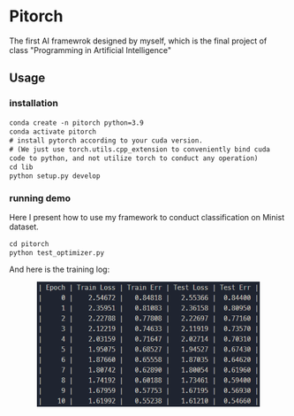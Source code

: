# Pitorch
The first AI framewrok designed by myself, which is the final project of class "Programming in Artificial Intelligence"

## Usage
### installation
```
conda create -n pitorch python=3.9
conda activate pitorch
# install pytorch according to your cuda version.
# (We just use torch.utils.cpp_extension to conveniently bind cuda code to python, and not utilize torch to conduct any operation)
cd lib
python setup.py develop
```
### running demo
Here I present how to use my framework to conduct classification on Minist dataset.
```
cd pitorch
python test_optimizer.py
```
And here is the training log:
<div align=center><img src="./assets/train_on_minist.png" alt="Image" width="80%"></div>
